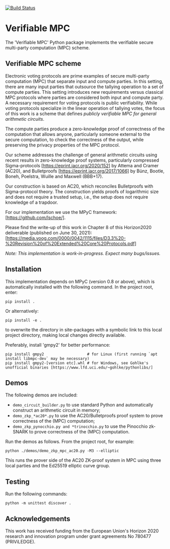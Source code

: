 [![Build Status](https://app.travis-ci.com/toonsegers/verifiable_mpc.svg)](https://app.travis-ci.com/toonsegers/verifiable_mpc)

# Verifiable MPC
The 'Verifiable MPC' Python package implements the verifiable secure multi-party computation (MPC) scheme.

## Verifiable MPC scheme
Electronic voting protocols are prime examples of secure multi-party computation (MPC) that separate input and compute parties. In this setting, there are many input parties that outsource the tallying operation to a set of compute parties. This setting introduces new requirements versus classical MPC protocols where parties are considered both input and compute party. A necessary requirement for voting protocols is public verifiability. While voting protocols specialize in the linear operation of tallying votes, the focus of this work is a scheme that defines *publicly verifiable MPC for general arithmetic circuits*.

The compute parties produce a zero-knowledge proof of correctness of the computation that allows anyone, particularly someone external to the secure computation, to check the correctness of the output, while preserving the privacy properties of the MPC protocol.

Our scheme addresses the challenge of general arithmetic circuits using recent results in zero-knowledge proof systems, particularly compressed Sigma-protocols [https://eprint.iacr.org/2020/152] by Attema and Cramer (AC20), and Bulletproofs [https://eprint.iacr.org/2017/1066] by Bünz, Bootle, Boneh, Poelstra, Wuille and Maxwell (BBB+17). 

Our construction is based on AC20, which reconciles Bulletproofs with Sigma-protocol theory. The construction yields proofs of logarithmic size and does not require a trusted setup, i.e., the setup does not require knowledge of a trapdoor. 

For our implementation we use the MPyC framework: [https://github.com/lschoe/].

Please find the write-up of this work in Chapter 8 of this Horizon2020 deliverable (published on June 30, 2021): [https://media.voog.com/0000/0042/1115/files/D3.3%20-%20Revision%20of%20Extended%20Core%20Protocols.pdf] 

*Note: This implementation is work-in-progress. Expect many bugs/issues.*

## Installation

This implementation depends on MPyC (version 0.8 or above), which is automatically installed with the following command.
In the project root, enter:

	pip install .

Or alternatively:

	pip install -e .

to overwrite the directory in site-packages with a symbolic link to this local project directory, making local changes directly available.

Preferably, install 'gmpy2' for better performance:

	pip install gmpy2   				# for Linux (first running `apt install libmpc-dev` may be necessary)
	pip install gmpy2-[version etc].whl	# for Windows, see Gohlke's unofficial binaries [https://www.lfd.uci.edu/~gohlke/pythonlibs/]

## Demos

The following demos are included:

* `demo_circuit_builder.py` to use standard Python and automatically construct an arithmetic circuit in memory;
* `demo_zkp_*ac20*.py` to use the AC20/Bulletproofs proof system to prove correctness of the (MPC) computation;
* `demo_zkp_pynocchio.py and *trinocchio.py` to use the Pinocchio zk-SNARK to prove correctness of the (MPC) computation.

Run the demos as follows. From the project root, for example:

	python ./demos/demo_zkp_mpc_ac20.py -M3 --elliptic

This runs the prover side of the AC20 ZK-proof system in MPC using three local parties and the Ed25519 elliptic curve group.

## Testing

Run the following commands:

	python -m unittest discover .

## Acknowledgements

This work has received funding from the European Union's Horizon 2020 research and innovation program under grant agreements No 780477 (PRIViLEDGE).
